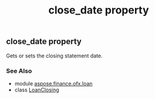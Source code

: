﻿---
title: close_date property
second_title: Aspose.Finance for Python via .NET API References
description: 
type: docs
weight: 70
url: /python-net/aspose.finance.ofx.loan/loanclosing/close_date/
is_root: false
---

## close_date property


Gets or sets the closing statement date.

### See Also
* module [aspose.finance.ofx.loan](../../)
* class [LoanClosing](/finance/python-net/aspose.finance.ofx.loan/loanclosing)

